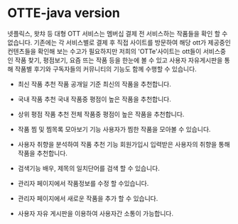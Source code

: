 # OTTE-java version

넷플릭스, 왓챠 등 대형 OTT 서비스는 멤버십 결제 전 서비스하는 작품들을  확인 할 수 없습니다. 
기존에는 각 서비스별로 결제 후 직접 사이트를 방문하여 해당 ott가 제공중인 컨텐츠들을 확인해 보는 수고가 필요하지만
저희의 'OTTe'사이트는 ott들이 서비스중인 작품 찾기, 평점보기, 요즘 뜨는 작품 등을 한눈에 볼 수 있고
사용자 자유게시판을 통해 작품별 후기와 구독자들의 커뮤니티의 기능도 함께 수행할 수 있습니다.

- 최신 작품 추천
 작품 공개일 기준 최신의 작품을 추천합니다.
 
- 국내 작품 추천
 국내 작품중 평점이 높은 작품을 추천합니다.
 
- 상위 평점 작품 추천
 전체 작품중 평점이 높은 작품을 추천합니다.
 
- 작품 찜 및 찜목록 모아보기 기능
 사용자가 찜한 작품을 모아볼 수 있습니다.
 
- 사용자 취향을 분석하여 작품 추천 기능
 회원가입시 입력받은 사용자의 취향을 통해 작품을 추천합니다.
 
- 검색기능
 배우, 제목의 일치단어를 검색 할 수 있습니다.

- 관리자 페이지에서 작품정보를 수정 할 수있습니다.

- 관리자 페이지에서 새로운 작품을 추가 할 수 있습니다.

- 사용자 자유 게시판을 이용하여 사용자간 소통이 가능합니다. 


